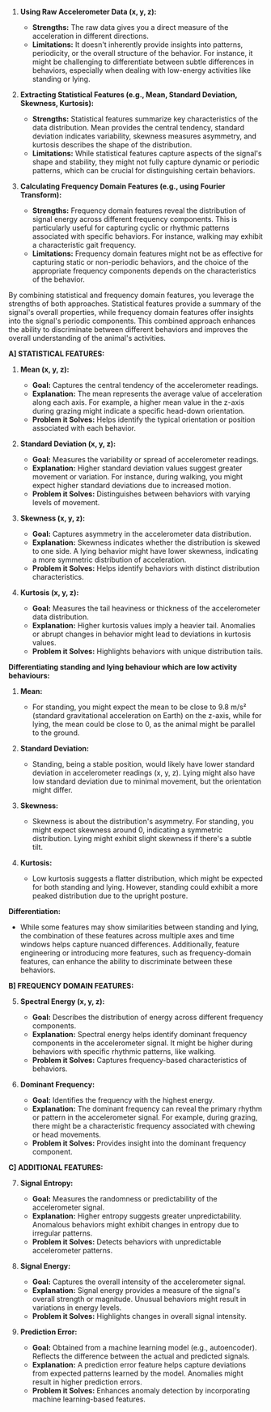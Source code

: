 
1. **Using Raw Accelerometer Data (x, y, z):**
   - **Strengths:** The raw data gives you a direct measure of the acceleration in different directions.
   - **Limitations:** It doesn't inherently provide insights into patterns, periodicity, or the overall structure of the behavior. For instance, it might be challenging to differentiate between subtle differences in behaviors, especially when dealing with low-energy activities like standing or lying.

2. **Extracting Statistical Features (e.g., Mean, Standard Deviation, Skewness, Kurtosis):**
   - **Strengths:** Statistical features summarize key characteristics of the data distribution. Mean provides the central tendency, standard deviation indicates variability, skewness measures asymmetry, and kurtosis describes the shape of the distribution.
   - **Limitations:** While statistical features capture aspects of the signal's shape and stability, they might not fully capture dynamic or periodic patterns, which can be crucial for distinguishing certain behaviors.

3. **Calculating Frequency Domain Features (e.g., using Fourier Transform):**
   - **Strengths:** Frequency domain features reveal the distribution of signal energy across different frequency components. This is particularly useful for capturing cyclic or rhythmic patterns associated with specific behaviors. For instance, walking may exhibit a characteristic gait frequency.
   - **Limitations:** Frequency domain features might not be as effective for capturing static or non-periodic behaviors, and the choice of the appropriate frequency components depends on the characteristics of the behavior.

By combining statistical and frequency domain features, you leverage the strengths of both approaches. Statistical features provide a summary of the signal's overall properties, while frequency domain features offer insights into the signal's periodic components. This combined approach enhances the ability to discriminate between different behaviors and improves the overall understanding of the animal's activities.

**A] STATISTICAL FEATURES:**

1. **Mean (x, y, z):**
   - **Goal:** Captures the central tendency of the accelerometer readings.
   - **Explanation:** The mean represents the average value of acceleration along each axis. For example, a higher mean value in the z-axis during grazing might indicate a specific head-down orientation.
   - **Problem it Solves:** Helps identify the typical orientation or position associated with each behavior.

2. **Standard Deviation (x, y, z):**
   - **Goal:** Measures the variability or spread of accelerometer readings.
   - **Explanation:** Higher standard deviation values suggest greater movement or variation. For instance, during walking, you might expect higher standard deviations due to increased motion.
   - **Problem it Solves:** Distinguishes between behaviors with varying levels of movement.

3. **Skewness (x, y, z):**
   - **Goal:** Captures asymmetry in the accelerometer data distribution.
   - **Explanation:** Skewness indicates whether the distribution is skewed to one side. A lying behavior might have lower skewness, indicating a more symmetric distribution of acceleration.
   - **Problem it Solves:** Helps identify behaviors with distinct distribution characteristics.

4. **Kurtosis (x, y, z):**
   - **Goal:** Measures the tail heaviness or thickness of the accelerometer data distribution.
   - **Explanation:** Higher kurtosis values imply a heavier tail. Anomalies or abrupt changes in behavior might lead to deviations in kurtosis values.
   - **Problem it Solves:** Highlights behaviors with unique distribution tails.

**Differentiating standing and lying behaviour which are low activity behaviours:**

1. **Mean:**
   - For standing, you might expect the mean to be close to 9.8 m/s² (standard gravitational acceleration on Earth) on the z-axis, while for lying, the mean could be close to 0, as the animal might be parallel to the ground.

2. **Standard Deviation:**
   - Standing, being a stable position, would likely have lower standard deviation in accelerometer readings (x, y, z). Lying might also have low standard deviation due to minimal movement, but the orientation might differ.

3. **Skewness:**
   - Skewness is about the distribution's asymmetry. For standing, you might expect skewness around 0, indicating a symmetric distribution. Lying might exhibit slight skewness if there's a subtle tilt.

4. **Kurtosis:**
   - Low kurtosis suggests a flatter distribution, which might be expected for both standing and lying. However, standing could exhibit a more peaked distribution due to the upright posture.

**Differentiation:**
- While some features may show similarities between standing and lying, the combination of these features across multiple axes and time windows helps capture nuanced differences. Additionally, feature engineering or introducing more features, such as frequency-domain features, can enhance the ability to discriminate between these behaviors.

**B] FREQUENCY DOMAIN FEATURES:**

5. **Spectral Energy (x, y, z):**
   - **Goal:** Describes the distribution of energy across different frequency components.
   - **Explanation:** Spectral energy helps identify dominant frequency components in the accelerometer signal. It might be higher during behaviors with specific rhythmic patterns, like walking.
   - **Problem it Solves:** Captures frequency-based characteristics of behaviors.

6. **Dominant Frequency:**
   - **Goal:** Identifies the frequency with the highest energy.
   - **Explanation:** The dominant frequency can reveal the primary rhythm or pattern in the accelerometer signal. For example, during grazing, there might be a characteristic frequency associated with chewing or head movements.
   - **Problem it Solves:** Provides insight into the dominant frequency component.

**C] ADDITIONAL FEATURES:**

7. **Signal Entropy:**
   - **Goal:** Measures the randomness or predictability of the accelerometer signal.
   - **Explanation:** Higher entropy suggests greater unpredictability. Anomalous behaviors might exhibit changes in entropy due to irregular patterns.
   - **Problem it Solves:** Detects behaviors with unpredictable accelerometer patterns.

8. **Signal Energy:**
   - **Goal:** Captures the overall intensity of the accelerometer signal.
   - **Explanation:** Signal energy provides a measure of the signal's overall strength or magnitude. Unusual behaviors might result in variations in energy levels.
   - **Problem it Solves:** Highlights changes in overall signal intensity.

9. **Prediction Error:**
   - **Goal:** Obtained from a machine learning model (e.g., autoencoder). Reflects the difference between the actual and predicted signals.
   - **Explanation:** A prediction error feature helps capture deviations from expected patterns learned by the model. Anomalies might result in higher prediction errors.
   - **Problem it Solves:** Enhances anomaly detection by incorporating machine learning-based features.